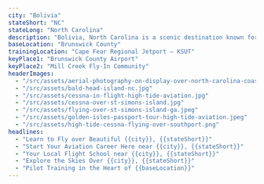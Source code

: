 ```yaml
---
city: "Bolivia"
stateShort: "NC"
stateLong: "North Carolina"
description: "Bolivia, North Carolina is a scenic destination known for its coastal beauty and regional charm. It offers an unforgettable view from the sky with landmarks like Brunswick County Airport and Mill Creek Fly-In Community, making it a favorite among pilots and air tour guests."
baseLocation: "Brunswick County"
trainingLocation: "Cape Fear Regional Jetport – KSUT"
keyPlace1: "Brunswick County Airport"
keyPlace2: "Mill Creek Fly-In Community"
headerImages:
  - "/src/assets/aerial-photography-on-display-over-north-carolina-coast.webp"
  - "/src/assets/bald-head-island-nc.jpg"
  - "/src/assets/cessna-in-flight-high-tide-aviation.jpg"
  - "/src/assets/cessna-over-st-simons-island.jpg"
  - "/src/assets/flying-over-st-simons-island-ga.jpeg"
  - "/src/assets/golden-isles-passport-tour-high-tide-aviation.jpeg"
  - "/src/assets/high-tide-cessna-flying-over-southport.png"
headlines:
  - "Learn to Fly over Beautiful {{city}}, {{stateShort}}"
  - "Start Your Aviation Career Here near {{city}}, {{stateShort}}"
  - "Your Local Flight School near {{city}}, {{stateShort}}"
  - "Explore the Skies Over {{city}}, {{stateShort}}"
  - "Pilot Training in the Heart of {{baseLocation}}"
---
```

